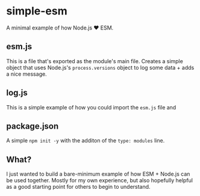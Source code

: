 # simple-esm

A minimal example of how Node.js ❤️ ESM.

## esm.js

This is a file that's exported as the module's main file. Creates a simple object that uses Node.js's `process.versions` object to log some data + adds a nice message.

## log.js

This is a simple example of how you could import the `esm.js` file and

## package.json

A simple `npm init -y` with the additon of the `type: modules` line.

## What?

I just wanted to build a bare-minimum example of how ESM + Node.js can be used together. Mostly for my own experience, but also hopefully helpful as a good starting point for others to begin to understand.